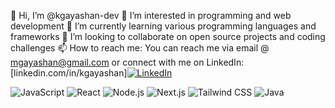 👋 Hi, I’m @kgayashan-dev
👀 I’m interested in programming and web development
🌱 I’m currently learning various programming languages and frameworks
💞️ I’m looking to collaborate on open source projects and coding challenges
📫 How to reach me: You can reach me via email @ mgayashan@gmail.com or connect with me on LinkedIn: [linkedin.com/in/kgayashan][![LinkedIn](https://img.shields.io/badge/LinkedIn-Connect-blue?style=flat-square&logo=linkedin&logoColor=white)](https://www.linkedin.com/in/gayashanm/)


<!---
kgayashan-dev/kgayashan-dev is a ✨ special ✨ repository because its `README.md` (this file) appears on your GitHub profile.
You can click the Preview link to take a look at your changes.
--->
![JavaScript](https://img.shields.io/badge/-JavaScript-yellow)
![React](https://img.shields.io/badge/-React-blue)
![Node.js](https://img.shields.io/badge/-Node.js-green)
![Next.js](https://img.shields.io/badge/-Next.js-black)
![Tailwind CSS](https://img.shields.io/badge/-Tailwind_CSS-blueviolet)
![Java](https://img.shields.io/badge/-Java-orange)


